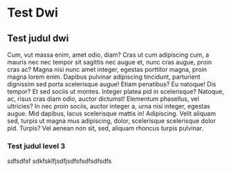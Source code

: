 Test Dwi
========

## Test judul dwi ##

Cum, vut massa enim, amet odio, diam? Cras ut cum adipiscing cum,
a mauris nec nec tempor sit sagittis nec augue et, nunc cras augue,
proin cras ac? Magna nisi nunc amet integer, egestas porttitor magna,
proin magna lorem enim. Dapibus pulvinar adipiscing tincidunt,
parturient dignissim sed porta scelerisque augue! Etiam penatibus?
Eu natoque! Dis tempor? Et sed sociis ut montes. Integer platea pid
in scelerisque? Natoque, ac, risus cras diam odio, auctor dictumst!
Elementum phasellus, vel ultricies? In nec proin sociis, auctor integer a,
urna nisi integer, egestas augue. Mid dapibus, lacus scelerisque mattis in!
Adipiscing. Velit aliquam sed, turpis ut magna mus adipiscing, dolor,
scelerisque scelerisque dolor pid. Turpis? Vel aenean non sit, sed,
aliquam rhoncus turpis pulvinar.

### Test judul level 3 ###

sdfsdfsf sdkfsklfjsdfjsdfsfsdfsdfsdfs
